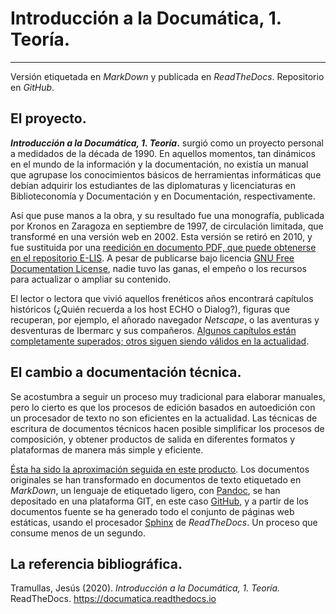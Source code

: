 # **Introducción a la Documática, 1. Teoría.**

------

Versión etiquetada en *MarkDown* y publicada en *ReadTheDocs*. Repositorio en *GitHub*.

## El proyecto.

***Introducción a la Documática, 1. Teoría*.** surgió como un proyecto personal a medidados de la década de 1990. En aquellos momentos, tan dinámicos en el mundo de la información y la documentación, no existía un manual que agrupase los conocimientos básicos de herramientas informáticas que debían adquirir los estudiantes de las diplomaturas y licenciaturas en Biblioteconomía y Documentación y en Documentación, respectivamente.

Así que puse manos a la obra, y su resultado fue una monografía, publicada por Kronos en Zaragoza en septiembre de 1997, de circulación limitada, que transformé en una versión web en 2002. Esta versión se retiró en 2010, y fue sustituida por una [reedición en documento PDF, que puede obtenerse en el repositorio  E-LIS](https://tramullas.com/introduccion-a-la-documatica-1-teoria-ya-en-e-lis/). A pesar de publicarse bajo licencia [GNU Free Documentation License](https://www.gnu.org/licenses/fdl-1.3.html), nadie tuvo las ganas, el empeño o los recursos para actualizar o ampliar su contenido.

El lector o lectora que vivió aquellos frenéticos años encontrará capítulos históricos (¿Quién recuerda a los host ECHO o Dialog?), figuras que recuperan, por ejemplo, el añorado navegador *Netscape*, o las aventuras y desventuras de Ibermarc y sus compañeros. [Algunos capítulos están completamente superados; otros siguen siendo válidos en la actualidad](https://tramullas.com/introduccion-a-la-documatica-el-manual-clasico/).

## El cambio a documentación técnica.

Se acostumbra a seguir un proceso muy tradicional para elaborar manuales, pero lo cierto es que los procesos de edición basados en autoedición con un procesador de texto no son eficientes en la actualidad. Las técnicas de escritura de documentos técnicos hacen posible simplificar los procesos de composición, y obtener productos de salida en diferentes formatos y plataformas de manera más simple y eficiente.

[Ésta ha sido la aproximación seguida en este producto](https://doi.org/10.3145/thinkepi.2019.e13f03). Los documentos originales se han transformado en documentos de texto etiquetado en *MarkDown*, un lenguaje de etiquetado ligero, con [Pandoc](https://pandoc.org/), se han depositado en una plataforma GIT, en este caso [GitHub](https://github.com/tramullas/Documatica), y  a partir de los documentos fuente se ha generado todo el conjunto de páginas web estáticas, usando el procesador [Sphinx](https://www.sphinx-doc.org/en/master/) de *ReadTheDocs*. Un proceso que consume menos de un segundo.

## La referencia bibliográfica.

Tramullas, Jesús (2020). *Introducción a la Documática, 1. Teoría.* ReadTheDocs. https://documatica.readthedocs.io

